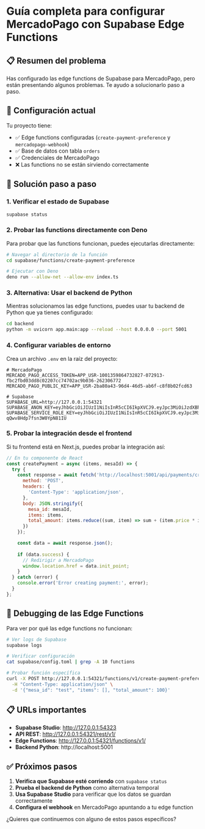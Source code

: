 # Guía completa para configurar MercadoPago con Supabase Edge Functions

## 📋 Resumen del problema

Has configurado las edge functions de Supabase para MercadoPago, pero están presentando algunos problemas. Te ayudo a solucionarlo paso a paso.

## 🔧 Configuración actual

Tu proyecto tiene:
- ✅ Edge functions configuradas (`create-payment-preference` y `mercadopago-webhook`)
- ✅ Base de datos con tabla `orders`
- ✅ Credenciales de MercadoPago
- ❌ Las functions no se están sirviendo correctamente

## 🚀 Solución paso a paso

### 1. Verificar el estado de Supabase

```bash
supabase status
```

### 2. Probar las functions directamente con Deno

Para probar que las functions funcionan, puedes ejecutarlas directamente:

```bash
# Navegar al directorio de la función
cd supabase/functions/create-payment-preference

# Ejecutar con Deno
deno run --allow-net --allow-env index.ts
```

### 3. Alternativa: Usar el backend de Python

Mientras solucionamos las edge functions, puedes usar tu backend de Python que ya tienes configurado:

```bash
cd backend
python -m uvicorn app.main:app --reload --host 0.0.0.0 --port 5001
```

### 4. Configurar variables de entorno

Crea un archivo `.env` en la raíz del proyecto:

```env
# MercadoPago
MERCADO_PAGO_ACCESS_TOKEN=APP_USR-1001359864732827-072913-fbc2fbd03dd8c02207cc74702ac9b036-262306772
MERCADO_PAGO_PUBLIC_KEY=APP_USR-2ba80a43-96d4-46d5-ab6f-c8f8b02fcd63

# Supabase
SUPABASE_URL=http://127.0.0.1:54321
SUPABASE_ANON_KEY=eyJhbGciOiJIUzI1NiIsInR5cCI6IkpXVCJ9.eyJpc3MiOiJzdXBhYmFzZS1kZW1vIiwicm9sZSI6ImFub24iLCJleHAiOjE5ODM4MTI5OTZ9.CRXP1A7WOeoJeXxjNni43kdQwgnWNReilDMblYTn_I0
SUPABASE_SERVICE_ROLE_KEY=eyJhbGciOiJIUzI1NiIsInR5cCI6IkpXVCJ9.eyJpc3MiOiJzdXBhYmFzZS1kZW1vIiwicm9sZSI6InNlcnZpY2Vfcm9sZSIsImV4cCI6MTk4MzgxMjk5Nn0.EGIM96RAZx35lJzdJsyH-qQwv8Hdp7fsn3W0YpN81IU
```

### 5. Probar la integración desde el frontend

Si tu frontend está en Next.js, puedes probar la integración así:

```javascript
// En tu componente de React
const createPayment = async (items, mesaId) => {
  try {
    const response = await fetch('http://localhost:5001/api/payments/create-preference', {
      method: 'POST',
      headers: {
        'Content-Type': 'application/json',
      },
      body: JSON.stringify({
        mesa_id: mesaId,
        items: items,
        total_amount: items.reduce((sum, item) => sum + (item.price * item.quantity), 0)
      })
    });

    const data = await response.json();
    
    if (data.success) {
      // Redirigir a MercadoPago
      window.location.href = data.init_point;
    }
  } catch (error) {
    console.error('Error creating payment:', error);
  }
};
```

## 🐛 Debugging de las Edge Functions

Para ver por qué las edge functions no funcionan:

```bash
# Ver logs de Supabase
supabase logs

# Verificar configuración
cat supabase/config.toml | grep -A 10 functions

# Probar función específica
curl -X POST http://127.0.0.1:54321/functions/v1/create-payment-preference \
  -H "Content-Type: application/json" \
  -d '{"mesa_id": "test", "items": [], "total_amount": 100}'
```

## 📋 URLs importantes

- **Supabase Studio**: http://127.0.0.1:54323
- **API REST**: http://127.0.0.1:54321/rest/v1/
- **Edge Functions**: http://127.0.0.1:54321/functions/v1/
- **Backend Python**: http://localhost:5001

## ✅ Próximos pasos

1. **Verifica que Supabase esté corriendo** con `supabase status`
2. **Prueba el backend de Python** como alternativa temporal
3. **Usa Supabase Studio** para verificar que los datos se guardan correctamente
4. **Configura el webhook** en MercadoPago apuntando a tu edge function

¿Quieres que continuemos con alguno de estos pasos específicos?
